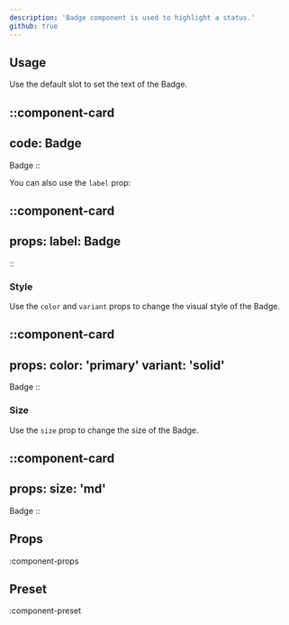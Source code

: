 ```yaml
---
description: 'Badge component is used to highlight a status.'
github: true
---
```


## Usage

Use the default slot to set the text of the Badge.

::component-card
---
code: Badge
---

Badge
::

You can also use the `label` prop:

::component-card
---
props:
  label: Badge
---
::

### Style

Use the `color` and `variant` props to change the visual style of the Badge.

::component-card
---
props:
  color: 'primary'
  variant: 'solid'
---

Badge
::

### Size

Use the `size` prop to change the size of the Badge.

::component-card
---
props:
  size: 'md'
---

Badge
::

## Props

:component-props

## Preset

:component-preset
